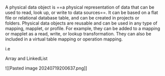 
A physical data object is ==a physical representation of data that can be used to read, look up, or write to data sources==. It can be based on a flat file or relational database table, and can be created in projects or folders. Physical data objects are reusable and can be used in any type of mapping, mapplet, or profile. For example, they can be added to a mapping or mapplet as a read, write, or lookup transformation. They can also be included in a virtual table mapping or operation mapping.

i.e 

Array and LinkedList


![[Pasted image 20240719200637.png]]